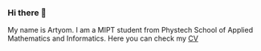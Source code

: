 ### Hi there 👋
My name is Artyom. I am a MIPT student from Phystech School of Applied Mathematics and Informatics. Here you can check my [CV](CV.pdf)  


